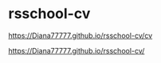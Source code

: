 
# rsschool-cv
https://Diana77777.github.io/rsschool-cv/cv


https://Diana77777.github.io/rsschool-cv/